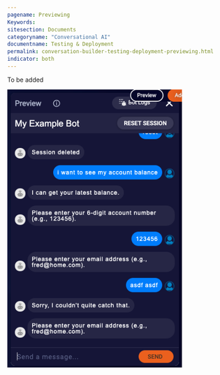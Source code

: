```yaml
---
pagename: Previewing
Keywords:
sitesection: Documents
categoryname: "Conversational AI"
documentname: Testing & Deployment
permalink: conversation-builder-testing-deployment-previewing.html
indicator: both
---
```


To be added

<img class="fancyimage" style="width:400px" src="img/ConvoBuilder/preview.png">